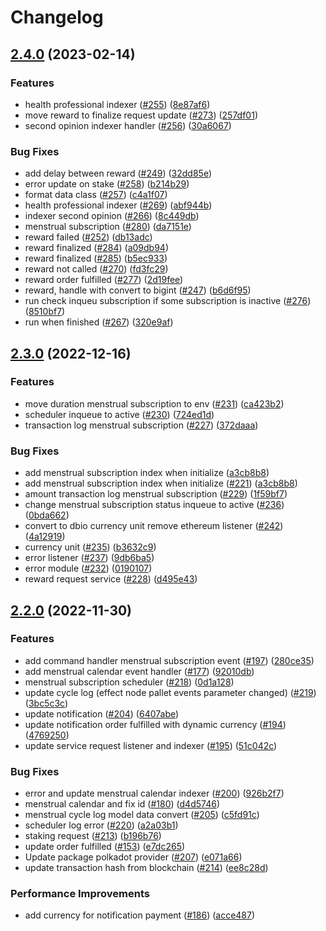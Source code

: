 # Changelog

## [2.4.0](https://github.com/debionetwork/debio-background-worker/compare/2.3.0...2.4.0) (2023-02-14)


### Features

* health professional indexer ([#255](https://github.com/debionetwork/debio-background-worker/issues/255)) ([8e87af6](https://github.com/debionetwork/debio-background-worker/commit/8e87af66e5c167785c6387bcff2944d0adb64fc1))
* move reward to finalize request update ([#273](https://github.com/debionetwork/debio-background-worker/issues/273)) ([257df01](https://github.com/debionetwork/debio-background-worker/commit/257df01f837b8bcd6e5861e9471942d6fc9131a2))
* second opinion indexer handler ([#256](https://github.com/debionetwork/debio-background-worker/issues/256)) ([30a6067](https://github.com/debionetwork/debio-background-worker/commit/30a6067dfbf32eb288fa637f0f647b0bd2e73fe4))


### Bug Fixes

* add delay between reward ([#249](https://github.com/debionetwork/debio-background-worker/issues/249)) ([32dd85e](https://github.com/debionetwork/debio-background-worker/commit/32dd85e7b2d5a343fa56ff198432016568d5fe6c))
* error update on stake ([#258](https://github.com/debionetwork/debio-background-worker/issues/258)) ([b214b29](https://github.com/debionetwork/debio-background-worker/commit/b214b2914439319051da333bfa6243c74a0a0b40))
* format data class ([#257](https://github.com/debionetwork/debio-background-worker/issues/257)) ([c4a1f07](https://github.com/debionetwork/debio-background-worker/commit/c4a1f0712d7e9ab7d5e1b928d417fb0a84594041))
* health professional indexer ([#269](https://github.com/debionetwork/debio-background-worker/issues/269)) ([abf944b](https://github.com/debionetwork/debio-background-worker/commit/abf944b11c7290b4ab7d925ce9c66fd4bc3692d8))
* indexer second opinion ([#266](https://github.com/debionetwork/debio-background-worker/issues/266)) ([8c449db](https://github.com/debionetwork/debio-background-worker/commit/8c449db7f509f2d9bd84601cd927a029a83450c8))
* menstrual subscription ([#280](https://github.com/debionetwork/debio-background-worker/issues/280)) ([da7151e](https://github.com/debionetwork/debio-background-worker/commit/da7151ec68d3f8095a93d839e28fc96abc99dc9b))
* reward failed ([#252](https://github.com/debionetwork/debio-background-worker/issues/252)) ([db13adc](https://github.com/debionetwork/debio-background-worker/commit/db13adc278d7e01bb8a4b0cc5fadb81ee1b79668))
* reward finalized ([#284](https://github.com/debionetwork/debio-background-worker/issues/284)) ([a09db94](https://github.com/debionetwork/debio-background-worker/commit/a09db94ce592bc39a8f02e184cee99f7acf88c68))
* reward finalized ([#285](https://github.com/debionetwork/debio-background-worker/issues/285)) ([b5ec933](https://github.com/debionetwork/debio-background-worker/commit/b5ec93395ce04d4f649c2833cd23440a91c2dca6))
* reward not called ([#270](https://github.com/debionetwork/debio-background-worker/issues/270)) ([fd3fc29](https://github.com/debionetwork/debio-background-worker/commit/fd3fc29975f6b3e545f67b787960007e7e06f2ef))
* reward order fulfilled  ([#277](https://github.com/debionetwork/debio-background-worker/issues/277)) ([2d19fee](https://github.com/debionetwork/debio-background-worker/commit/2d19feef0eef27b9e8984f9260d7e0f7ada32cb8))
* reward, handle with convert to bigint ([#247](https://github.com/debionetwork/debio-background-worker/issues/247)) ([b6d6f95](https://github.com/debionetwork/debio-background-worker/commit/b6d6f95c1d63a0be22063bcb8bea367b861a9c88))
* run check inqueu subscription if some subscription is inactive ([#276](https://github.com/debionetwork/debio-background-worker/issues/276)) ([8510bf7](https://github.com/debionetwork/debio-background-worker/commit/8510bf76cd5e2b9b64965a8c210c230ac90a4974))
* run when finished ([#267](https://github.com/debionetwork/debio-background-worker/issues/267)) ([320e9af](https://github.com/debionetwork/debio-background-worker/commit/320e9af701f85415d2669997d4f0a03bbe6a1274))

## [2.3.0](https://github.com/debionetwork/debio-background-worker/compare/2.2.0...2.3.0) (2022-12-16)


### Features

* move duration menstrual subscription to env ([#231](https://github.com/debionetwork/debio-background-worker/issues/231)) ([ca423b2](https://github.com/debionetwork/debio-background-worker/commit/ca423b20211ac6112999e915d2688a6689c562d2))
* scheduler inqueue to active ([#230](https://github.com/debionetwork/debio-background-worker/issues/230)) ([724ed1d](https://github.com/debionetwork/debio-background-worker/commit/724ed1d6e09ee9ac975c0bb0e60fa25213fb946d))
* transaction log menstrual subscription ([#227](https://github.com/debionetwork/debio-background-worker/issues/227)) ([372daaa](https://github.com/debionetwork/debio-background-worker/commit/372daaa5377b568eba7601422efd7274021d444f))


### Bug Fixes

* add menstrual subscription index when initialize ([a3cb8b8](https://github.com/debionetwork/debio-background-worker/commit/a3cb8b8617dc8a9bced5422fec1b45960d25ce41))
* add menstrual subscription index when initialize ([#221](https://github.com/debionetwork/debio-background-worker/issues/221)) ([a3cb8b8](https://github.com/debionetwork/debio-background-worker/commit/a3cb8b8617dc8a9bced5422fec1b45960d25ce41))
* amount transaction log menstrual subscription ([#229](https://github.com/debionetwork/debio-background-worker/issues/229)) ([1f59bf7](https://github.com/debionetwork/debio-background-worker/commit/1f59bf7f6fd2e741bf42e283d389b455c9596cb1))
* change menstrual subscription status inqueue to active ([#236](https://github.com/debionetwork/debio-background-worker/issues/236)) ([0bda662](https://github.com/debionetwork/debio-background-worker/commit/0bda6622c303dc9e53462bc30b7e377976e4bf45))
* convert to dbio currency unit remove ethereum listener ([#242](https://github.com/debionetwork/debio-background-worker/issues/242)) ([4a12919](https://github.com/debionetwork/debio-background-worker/commit/4a12919358b6bd1f5ab4feb3a78d71a555fec867))
* currency unit ([#235](https://github.com/debionetwork/debio-background-worker/issues/235)) ([b3632c9](https://github.com/debionetwork/debio-background-worker/commit/b3632c93f4a8307d87dc2bc61d16209b1117e5d7))
* error listener ([#237](https://github.com/debionetwork/debio-background-worker/issues/237)) ([9db6ba5](https://github.com/debionetwork/debio-background-worker/commit/9db6ba5ea72ac8ef18d97d778154dcf75c09c587))
* error module ([#232](https://github.com/debionetwork/debio-background-worker/issues/232)) ([0190107](https://github.com/debionetwork/debio-background-worker/commit/0190107f6453d4ade7b797805b0eca7213e06a7e))
* reward request service  ([#228](https://github.com/debionetwork/debio-background-worker/issues/228)) ([d495e43](https://github.com/debionetwork/debio-background-worker/commit/d495e43cd637464957d4cefaddb4aa9ff9814ac7))

## [2.2.0](https://github.com/debionetwork/debio-background-worker/compare/2.1.7...2.2.0) (2022-11-30)


### Features

* add command handler menstrual subscription event ([#197](https://github.com/debionetwork/debio-background-worker/issues/197)) ([280ce35](https://github.com/debionetwork/debio-background-worker/commit/280ce3571ad57c182feaed4f7154470a95a9c5c8))
* add menstrual calendar event handler ([#177](https://github.com/debionetwork/debio-background-worker/issues/177)) ([92010db](https://github.com/debionetwork/debio-background-worker/commit/92010db74da4c46ab675cf4a6658bf39727bc600))
* menstrual subscription scheduler ([#218](https://github.com/debionetwork/debio-background-worker/issues/218)) ([0d1a128](https://github.com/debionetwork/debio-background-worker/commit/0d1a128e0a74c2adabc14cc24a9e710a891fe1ba))
* update cycle log (effect node pallet events parameter changed) ([#219](https://github.com/debionetwork/debio-background-worker/issues/219)) ([3bc5c3c](https://github.com/debionetwork/debio-background-worker/commit/3bc5c3cfc03d747fa669414a42653ad099b041e9))
* update notification ([#204](https://github.com/debionetwork/debio-background-worker/issues/204)) ([6407abe](https://github.com/debionetwork/debio-background-worker/commit/6407abea4b66525da5720090c75d242ef7932cb3))
* update notification order fulfilled with dynamic currency ([#194](https://github.com/debionetwork/debio-background-worker/issues/194)) ([4769250](https://github.com/debionetwork/debio-background-worker/commit/476925088e0ed11cc3d0a2358f230d603a16929e))
* update service request listener and indexer ([#195](https://github.com/debionetwork/debio-background-worker/issues/195)) ([51c042c](https://github.com/debionetwork/debio-background-worker/commit/51c042c6a2393bfaaaef9cd54e81cbf041b4e47a))


### Bug Fixes

* error and update menstrual calendar indexer ([#200](https://github.com/debionetwork/debio-background-worker/issues/200)) ([926b2f7](https://github.com/debionetwork/debio-background-worker/commit/926b2f7a377817de86475f25e1be6e750d18a5ae))
* menstrual calendar and fix id ([#180](https://github.com/debionetwork/debio-background-worker/issues/180)) ([d4d5746](https://github.com/debionetwork/debio-background-worker/commit/d4d5746766967cd055bb78ade9a0aaef9049860c))
* menstrual cycle log model data convert ([#205](https://github.com/debionetwork/debio-background-worker/issues/205)) ([c5fd91c](https://github.com/debionetwork/debio-background-worker/commit/c5fd91c379a123aba678ce5ed7780344d4ea91af))
* scheduler log error ([#220](https://github.com/debionetwork/debio-background-worker/issues/220)) ([a2a03b1](https://github.com/debionetwork/debio-background-worker/commit/a2a03b1c8d268846b45fd2f965d137ca86228864))
* staking request ([#213](https://github.com/debionetwork/debio-background-worker/issues/213)) ([b196b76](https://github.com/debionetwork/debio-background-worker/commit/b196b76071771f9bbd3f599755443294346b0358))
* update order fulfilled ([#153](https://github.com/debionetwork/debio-background-worker/issues/153)) ([e7dc265](https://github.com/debionetwork/debio-background-worker/commit/e7dc26586947a50e3e6b0d6daf1e12c04da2c2d2))
* Update package polkadot provider ([#207](https://github.com/debionetwork/debio-background-worker/issues/207)) ([e071a66](https://github.com/debionetwork/debio-background-worker/commit/e071a6625546b0641f67c4aaeeca32dd7b7258ef))
* update transaction hash from blockchain ([#214](https://github.com/debionetwork/debio-background-worker/issues/214)) ([ee8c28d](https://github.com/debionetwork/debio-background-worker/commit/ee8c28df0b1835ccaf57b3ac42f58f29de610483))


### Performance Improvements

* add currency for notification payment ([#186](https://github.com/debionetwork/debio-background-worker/issues/186)) ([acce487](https://github.com/debionetwork/debio-background-worker/commit/acce4878b9cbfecf8bc28cd617f3c21ff63127d7))
